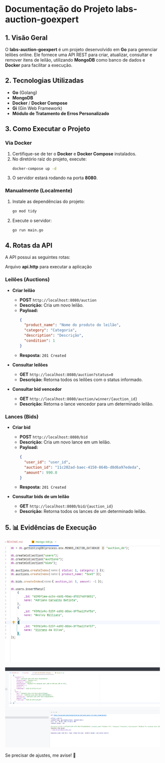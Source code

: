 # Documentação do Projeto labs-auction-goexpert

## 1. Visão Geral
O **labs-auction-goexpert** é um projeto desenvolvido em **Go** para gerenciar leilões online. Ele fornece uma API REST para criar, atualizar, consultar e remover itens de leilão, utilizando **MongoDB** como banco de dados e **Docker** para facilitar a execução.

## 2. Tecnologias Utilizadas
- **Go** (Golang) 
- **MongoDB**
- **Docker** / **Docker Compose**
- **Gi** (Gin Web Framework)
- **Módulo de Tratamento de Erros Personalizado**

## 3. Como Executar o Projeto
### Via Docker
1. Certifique-se de ter o **Docker** e **Docker Compose** instalados.
2. No diretório raiz do projeto, execute:
   ```sh
   docker-compose up -d
   ```
3. O servidor estará rodando na porta **8080**.

### Manualmente (Localmente)
1. Instale as dependências do projeto:
   ```sh
   go mod tidy
   ```
2. Execute o servidor:
   ```sh
   go run main.go
   ```

## 4. Rotas da API
A API possui as seguintes rotas:

Arquivo **api.http** para executar a aplicação


### **Leilões (Auctions)**
- **Criar leilão**
  - **POST** `http://localhost:8080/auction`
  - **Descrição:** Cria um novo leilão.
  - **Payload:**
    ```json
    {
      "product_name": "Nome do produto do leilão",
      "category": "Categoria",
      "description": "Descrição",
      "condition": 1
    }
    ```
  - **Resposta:** `201 Created`

- **Consultar leilões**
  - **GET** `http://localhost:8080/auction?status=0`
  - **Descrição:** Retorna todos os leilões com o status informado.

- **Consultar bid vencedor**
  - **GET** `http://localhost:8080/auction/winner/{auction_id}`
  - **Descrição:** Retorna o lance vencedor para um determinado leilão.

### **Lances (Bids)**
- **Criar bid**
  - **POST** `http://localhost:8080/bid`
  - **Descrição:** Cria um novo lance em um leilão.
  - **Payload:**
    ```json
    {
      "user_id": "user_id",
      "auction_id": "11c202ad-baec-4150-864b-d0d6a97ededa",
      "amount": 990.0
    }
    ```
  - **Resposta:** `201 Created`

- **Consultar bids de um leilão**
  - **GET** `http://localhost:8080/bid/{auction_id}`
  - **Descrição:** Retorna todos os lances de um determinado leilão.

## 5. 📊 Evidências de Execução

![Seeds](docs/seeds.png)

![Envidencia](docs/evidencia.png)

Se precisar de ajustes, me avise! 🚀

